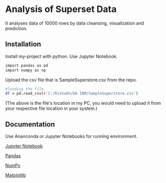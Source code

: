 
# Analysis of Superset Data

It analyses data of 10000 rows by data cleansing, visualization and prediction.



## Installation

Install my-project with python. Use Jupyter Notebook.

```bash
import pandas as pd
import numpy as np
```
Upload the csv file that is SampleSuperstore.csv from the repo.

```bash
#loading the file
df = pd.read_csv(r'C:/Rishabh/DA IBM/SampleSuperstore.csv')
```
(The above is the file's location in my PC, you would need to upload it from your respective file location in your system.)
## Documentation
Use Ananconda or Jupyter Notebooks for running environment.

[Jupyter Notebook](https://jupyter.org/)

[Pandas](https://pandas.pydata.org/)

[NumPy](https://numpy.org/)

[Matplotlib](https://matplotlib.org/)




